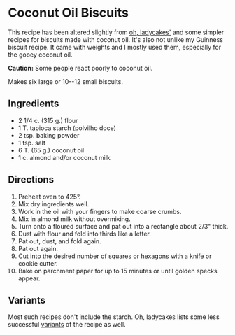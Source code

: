 # Coconut Oil Biscuits

This recipe has been altered slightly from [oh, ladycakes'](http://web.archive.org/web/20180503024333/http://www.ohladycakes.com/how-to-make-coconut-oil-biscuits/) and some simpler recipes for biscuits made with coconut oil.  It's also not unlike my Guinness biscuit recipe.  It came with weights and I mostly used them, especially for the gooey coconut oil.

**Caution:** Some people react poorly to coconut oil.

Makes six large or 10--12 small biscuits.

## Ingredients

* 2 1/4 c. (315 g.) flour
* 1 T. tapioca starch (polvilho doce)
* 2 tsp. baking powder
* 1 tsp. salt
* 6 T. (65 g.) coconut oil
* 1 c. almond and/or coconut milk

## Directions

1. Preheat oven to 425°.
2. Mix dry ingredients well.
3. Work in the oil with your fingers to make coarse crumbs.
4. Mix in almond milk without overmixing.
5. Turn onto a floured surface and pat out into a rectangle about 2/3" thick.
6. Dust with flour and fold into thirds like a letter.
7. Pat out, dust, and fold again.
8. Pat out again.
6. Cut into the desired number of squares or hexagons with a knife or cookie cutter.
7. Bake on parchment paper for up to 15 minutes or until golden specks appear.

## Variants

Most such recipes don't include the starch.  Oh, ladycakes lists some less successful [variants](http://www.ohladycakes.com/evolution-of-a-recipe/) of the recipe as well.
